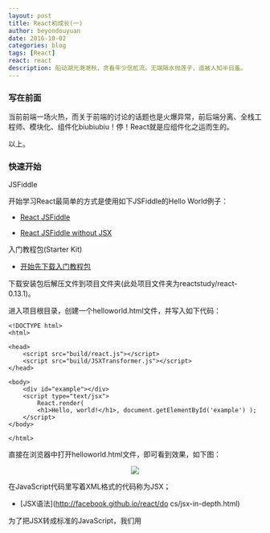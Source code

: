 ```yaml
---
layout: post
title: React初成长(一)
author: beyondouyuan
date: 2016-10-02
categories: blog
tags: [React]
react: react
description: 船动湖光滟滟秋，贪看年少信舡流。无端隔水抛莲子，遥被人知半日羞。
---
```


###  写在前面 ###

当前前端一场火热，而关于前端的讨论的话题也是火爆异常，前后端分离、全栈工程师、模块化、组件化biubiubiu！停！React就是应组件化之运而生的。

以上。

### 快速开始 ###

>
JSFiddle
>

开始学习React最简单的方式是使用如下JSFiddle的Hello World例子：

- [React JSFiddle](http://jsfiddle.net/reactjs/69z2wepo/)

- [React JSFiddle without JSX](http://jsfiddle.net/reactjs/5vjqabv3/)


>
入门教程包(Starter Kit)
>

- [开始先下载入门教程包](http://facebook.github.io/react/downloads/react-0.13.1.zip)

下载安装包后解压文件到项目文件夹(此处项目文件夹为reactstudy/react-0.13.1)。

进入项目根目录，创建一个helloworld.html文件，并写入如下代码：

	<!DOCTYPE html>
	<html>

	<head>
	    <script src="build/react.js"></script>
	    <script src="build/JSXTransformer.js"></script>
	</head>

	<body>
	    <div id="example"></div>
	    <script type="text/jsx">
	        React.render(
	        <h1>Hello, world!</h1>, document.getElementById('example') );
	    </script>
	</body>

	</html>

直接在浏览器中打开helloworld.html文件，即可看到效果，如下图：

<center>
<p><img src="https://beyondouyuan.github.io/img/react_1.png" align="center"></p>
</center>


在JavaScript代码里写着XML格式的代码称为JSX；

- [JSX语法](http://facebook.github.io/react/do
cs/jsx-in-depth.html)

为了把JSX转成标准的JavaScript，我们用

> <script type="text/jsx">

标签包裹着含有JSX的代码，然后引入JSXTransformer.js 库来实现在浏览器里的代码转换。



### 分离文件 ###

React JSX代码文件可以写在另外的文件里，新建一个src目录，在src下新建文件helloworld.js：

	React.render(
	<h1>Hello, world!</h1>,
	document.getElementById('example')
	);

然后在helloworld.html中引用该文件

	script type="text/jsx" src="src/helloworld.js"></script>

则此时的helloworld.html文件应该变为如下：

	<!DOCTYPE html>
	<html>

	<head>
	    <script src="build/react.js"></script>
	</head>

	<body>
	    <div id="example"></div>
	    <script src="src/helloworld.js"></script>
	</body>

	</html>

即我们不再将html和js耦合在一个页面中，而是实现了文件分离。

当然，此时在浏览器中打开helloworld.html文件，页面上将是一片空白，什么都没有！要想看到文件分离后的结果，我们还需要进行离线转换。

### 离线转换 ###

先安装命令行工具(依赖- [npm (http://npmjs.org/)](npm (http://npmjs.org/)));

	npm install -g react-tools


安装成功后，将helloworld.js文件转换为标准的JavaScript：

从控制台进入reactstudy/react-0.13.1目录

	jsx --watch src/build/


运行成功后，控制台将会输出如下信息

	built Module("helloworld")
	["helloworld"]

如图：

<center>
<p><img src="https://beyondouyuan.github.io/img/react_2.png" align="center"></p>
</center>

执行这一步后，打开项目中的build目录，将看到build目录下有一个名为helloworld.js的文件！如下：

<center>
<p><img src="https://beyondouyuan.github.io/img/react_3.png" align="center"></p>
</center>

这说明文件分离已经生效。再次在浏览器中打开helloworld.html则可以看到效果。


欢迎来到React的世界。
